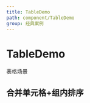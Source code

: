 ```yaml
---
title: TableDemo
path: component/TableDemo
group: 经典案例
---
```


# TableDemo

表格场景

## 合并单元格+组内排序

<code src="./demo/MergeTable.tsx"></code>
